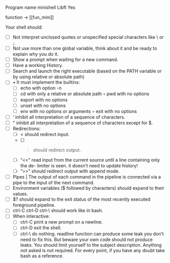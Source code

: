 Program name minishell
Libft Yes

function -> [[fun_mini]]

Your shell should:
 - [ ] Not interpret unclosed quotes or unspecified special characters like \ or ;.
 - [ ] Not use more than one global variable, think about it and be ready to explain why you do it.
 - [ ] Show a prompt when waiting for a new command.
 - [ ] Have a working History.
- [ ] Search and launch the right executable (based on the PATH variable or by using relative or absolute path)
- [ ] • It must implement the builtins:
	- [ ] echo with option -n
	- [ ] cd with only a relative or absolute path ◦ pwd with no options
	- [ ] export with no options
	- [ ] unset with no options
	- [ ] env with no options or arguments ◦ exit with no options
- [ ] ’ inhibit all interpretation of a sequence of characters.
- [ ] " inhibit all interpretation of a sequence of characters except for $.
- [ ] Redirections:
	- [ ] < should redirect input.
	- [ ] > should redirect output.
	- [ ] “<<” read input from the current source until a line containing only the de- limiter is seen. it doesn’t need to update history!
	- [ ] “>>” should redirect output with append mode.
- [ ] Pipes | The output of each command in the pipeline is connected via a pipe to the
		input of the next command.
- [ ] Environment variables ($ followed by characters) should expand to their values.
- [ ] $? should expand to the exit status of the most recently executed foreground pipeline.
- [ ] ctrl-C ctrl-D ctrl-\ should work like in bash.
- [ ] When interactive:
	- [ ] ctrl-C print a new prompt on a newline. 
	- [ ] ctrl-D exit the shell.
	- [ ] ctrl-\ do nothing.
readline function can produce some leak you don’t need to fix this. But beware your own code should not produce leaks.
You should limit yourself to the subject description.
Anything not asked is not required.
For every point, if you have any doubt take bash as a reference.

